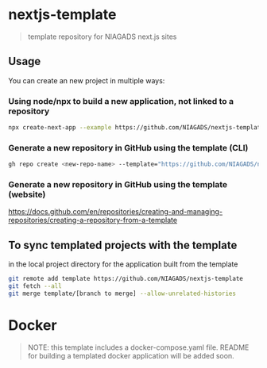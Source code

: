 # nextjs-template

> template repository for NIAGADS next.js sites

## Usage

You can create an new project in multiple ways:

### Using node/npx to build a new application, not linked to a repository
```bash
npx create-next-app --example https://github.com/NIAGADS/nextjs-template <app>
```

### Generate a new repository in GitHub using the template (CLI)

```bash
gh repo create <new-repo-name> --template="https://github.com/NIAGADS/nextjs-template"
```

### Generate a new repository in GitHub using the template (website)

<https://docs.github.com/en/repositories/creating-and-managing-repositories/creating-a-repository-from-a-template>

## To sync templated projects with the template

in the local project directory for the application built from the template

```bash
git remote add template https://github.com/NIAGADS/nextjs-template
git fetch --all
git merge template/[branch to merge] --allow-unrelated-histories
```

# Docker

> NOTE: this template includes a docker-compose.yaml file.  README for building a templated docker application will be added soon.
